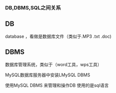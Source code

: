 ### DB,DBMS,SQL之间关系



## DB

database ，看做是数据库文件（类似于.MP3   .txt  .doc)



## DBMS

数据库管理系统，类似于（word工具，wps工具）



MySQL数据库服务器中安装LMySQL DBMS

使用MySQL DBMS 来管理和操作DB 使用的是sql语言



